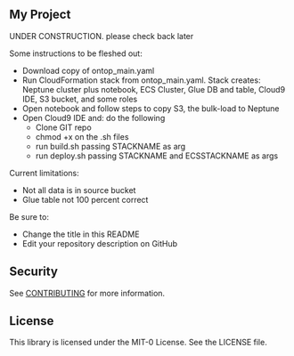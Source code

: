 ## My Project

UNDER CONSTRUCTION. please check back later

Some instructions to be fleshed out:
- Download copy of ontop_main.yaml
- Run CloudFormation stack from ontop_main.yaml. Stack creates: Neptune cluster plus notebook, ECS Cluster, Glue DB and table, Cloud9 IDE, S3 bucket, and some roles
- Open notebook and follow steps to copy S3, the bulk-load to Neptune
- Open Cloud9 IDE and: do the following
	- Clone GIT repo
	- chmod +x on the .sh files
	- run build.sh passing STACKNAME as arg
	- run deploy.sh passing STACKNAME and ECSSTACKNAME as args

Current limitations:
- Not all data is in source bucket
- Glue table not 100 percent correct


Be sure to:

* Change the title in this README
* Edit your repository description on GitHub

## Security

See [CONTRIBUTING](CONTRIBUTING.md#security-issue-notifications) for more information.

## License

This library is licensed under the MIT-0 License. See the LICENSE file.

